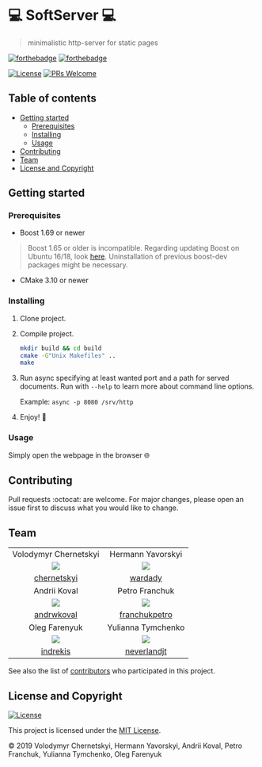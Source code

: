 # :computer: SoftServer :computer:
> minimalistic http-server for static pages

[![forthebadge](https://forthebadge.com/images/badges/made-with-c-plus-plus.svg)](https://forthebadge.com)
[![forthebadge](https://forthebadge.com/images/badges/built-with-love.svg)](https://forthebadge.com)

[![License](http://img.shields.io/:license-mit-blue.svg?style=flat-square)](http://badges.mit-license.org) 
[![PRs Welcome](https://img.shields.io/badge/PRs-welcome-brightgreen.svg?style=flat-square)](http://makeapullrequest.com)

## Table of contents
 - [Getting started](#getting-started)
   - [Prerequisites](#prerequisites)
   - [Installing](#installing)
   - [Usage](#usage)
 - [Contributing](#contributing)
 - [Team](#team)
 - [License and Copyright](license-and-copyright)

## Getting started

### Prerequisites
   - Boost 1.69 or newer
   > Boost 1.65 or older is incompatible. Regarding updating Boost on Ubuntu 16/18, look [here](https://www.osetc.com/en/how-to-install-boost-on-ubuntu-16-04-18-04-linux.html). Uninstallation of previous boost-dev packages might be necessary.   
   - CMake 3.10 or newer

### Installing
1. Clone project.
2. Compile project.
     ```bash
     mkdir build && cd build
     cmake -G"Unix Makefiles" ..
     make
     ```
3. Run async specifying at least wanted port and a path for served documents. Run with `--help` to learn more about command line options.
     
     Example: `async -p 8080 /srv/http`
4. Enjoy! :tada:

### Usage 
Simply open the webpage in the browser :globe_with_meridians:

## Contributing
Pull requests :octocat: are welcome. For major changes, please open an issue first to discuss what you would like to change.

## Team
| | |
| :---: | :---: |
| Volodymyr Chernetskyi | Hermann Yavorskyi |
| <img src="https://upload.wikimedia.org/wikipedia/ru/0/01/2003tmntscreenshot.jpg"> | <img src="https://upload.wikimedia.org/wikipedia/ru/a/a7/Red_Donatello.jpg"> |
| [chernetskyi](https://github.com/chernetskyi) | [wardady](https://github.com/wardady) |
| Andrii Koval | Petro Franchuk |
| <img src="https://upload.wikimedia.org/wikipedia/ru/2/23/Red_Raphael.jpg"> | <img src="https://upload.wikimedia.org/wikipedia/ru/f/f9/Red_Michelangelo.jpg"> |
| [andrwkoval](https://github.com/andrwkoval) | [franchukpetro](https://github.com/franchukpetro) |
| Oleg Farenyuk | Yulianna Tymchenko |
| <img src="https://www.ninjaturtles.ru/forum/pic/12843.jpg"> | <img src="https://vignette.wikia.nocookie.net/tmnt-polska/images/2/2d/April-1987.png/revision/latest?cb=20160503145802&path-prefix=pl"> |
| [indrekis](https://github.com/indrekis) | [neverlandjt](https://github.com/neverlandjt) |


See also the list of [contributors](https://github.com/chernetskyi/http-server/contributors) who participated in this project.

## License and Copyright
[![License](http://img.shields.io/:license-mit-blue.svg?style=flat-square)](http://badges.mit-license.org) 

This project is licensed under the [MIT License](https://choosealicense.com/licenses/mit/).

© 2019 Volodymyr Chernetskyi, Hermann Yavorskyi, Andrii Koval, Petro Franchuk, Yulianna Tymchenko, Oleg Farenyuk
